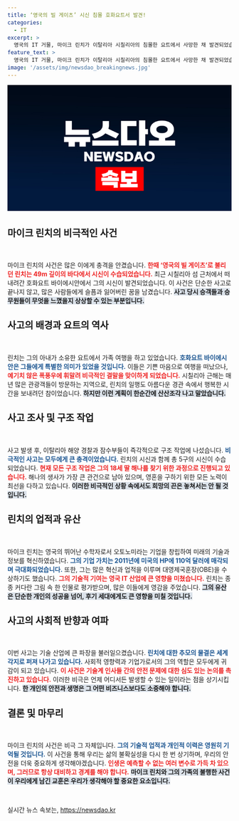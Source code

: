 ```yaml
---
title: ‘영국의 빌 게이츠’ 시신 침몰 호화요트서 발견!
categories:
  - IT
excerpt: >
  영국의 IT 거물, 마이크 린치가 이탈리아 시칠리아의 침몰한 요트에서 사망한 채 발견되었습니다. 호화 요트 여행 중 폭풍우에 휘말려 일어난 비극, 그의 18세 딸의 생사는 확인되지 않았습니다. 이 사건의 전말은?
feature_text: >
  영국의 IT 거물, 마이크 린치가 이탈리아 시칠리아의 침몰한 요트에서 사망한 채 발견되었습니다. 호화 요트 여행 중 폭풍우에 휘말려 일어난 비극, 그의 18세 딸의 생사는 확인되지 않았습니다. 이 사건의 전말은?
image: '/assets/img/newsdao_breakingnews.jpg'
---
```


<p><img src="/assets/img/newsdao_breakingnews.jpg" alt="koreaapp 속보" /></p>

<h2 data-ke-size="size26">마이크 린치의 비극적인 사건</h2>

<p data-ke-size="size16">&nbsp;</p>

<p>마이크 린치의 사건은 많은 이에게 충격을 안겼습니다. <b><span style="color: #ee2323;">한때 ‘영국의 빌 게이츠’로 불리던 린치는 49m 깊이의 바다에서 시신이 수습되었습니다.</span></b> 최근 시칠리아 섬 근처에서 떠내려간 호화요트 바이에시안에서 그의 시신이 발견되었습니다. 이 사건은 단순한 사고로 끝나지 않고, 많은 사람들에게 슬픔과 잃어버린 꿈을 남겼습니다. <b><span style="background-color: #21538527;">사고 당시 승객들과 승무원들이 무엇을 느꼈을지 상상할 수 있는 부분입니다.</span></b> </p>

<h2 data-ke-size="size26">사고의 배경과 요트의 역사</h2>

<p data-ke-size="size16">&nbsp;</p>

<p>린치는 그의 아내가 소유한 요트에서 가족 여행을 하고 있었습니다. <b><span style="color: #1a5490;">호화요트 바이에시안은 그들에게 특별한 의미가 있었을 것입니다.</span></b> 이들은 기쁜 마음으로 여행을 떠났으나, <b><span style="color: #ee2323;">예기치 않은 폭풍우에 휘말려 비극적인 결말을 맞이하게 되었습니다.</span></b> 시칠리아 근해는 매년 많은 관광객들이 방문하는 지역으로, 린치의 일행도 아름다운 경관 속에서 행복한 시간을 보내려던 참이었습니다. <b><span style="background-color: #21538527;">하지만 이런 계획이 한순간에 산산조각 나고 말았습니다.</span></b></p>

<h2 data-ke-size="size26">사고 조사 및 구조 작업</h2>

<p data-ke-size="size16">&nbsp;</p>

<p>사고 발생 후, 이탈리아 해양 경찰과 잠수부들이 즉각적으로 구조 작업에 나섰습니다. <b><span style="color: #1a5490;">비극적인 사고는 모두에게 큰 충격이었습니다.</span></b> 린치의 시신과 함께 총 5구의 시신이 수습되었습니다. <b><span style="color: #ee2323;">현재 모든 구조 작업은 그의 18세 딸 해나를 찾기 위한 과정으로 진행되고 있습니다.</span></b> 해나의 생사가 가장 큰 관건으로 남아 있으며, 영혼을 구하기 위한 모든 노력이 최선을 다하고 있습니다. <b><span style="background-color: #21538527;">이러한 비극적인 상황 속에서도 희망의 끈은 놓쳐서는 안 될 것입니다.</span></b></p>

<h2 data-ke-size="size26">린치의 업적과 유산</h2>

<p data-ke-size="size16">&nbsp;</p>

<p>마이크 린치는 영국의 뛰어난 수학자로서 오토노미라는 기업을 창립하여 미래의 기술과 정보를 혁신하였습니다. <b><span style="color: #1a5490;">그의 기업 가치는 2011년에 미국의 HP에 110억 달러에 매각되며 극대화되었습니다.</span></b> 또한, 그는 많은 혁신과 업적을 이루며 대영제국훈장(OBE)을 수상하기도 했습니다. <b><span style="color: #ee2323;">그의 기술적 기여는 영국 IT 산업에 큰 영향을 미쳤습니다.</span></b> 린치는 종종 커다란 그림 속 한 인물로 평가받으며, 많은 이들에게 영감을 주었습니다. <b><span style="background-color: #21538527;">그의 유산은 단순한 개인의 성공을 넘어, 후기 세대에게도 큰 영향을 미칠 것입니다.</span></b></p>

<h2 data-ke-size="size26">사고의 사회적 반향과 여파</h2>

<p data-ke-size="size16">&nbsp;</p>

<p>이번 사고는 기술 산업에 큰 파장을 불러일으켰습니다. <b><span style="color: #1a5490;">린치에 대한 추모의 물결은 세계 각지로 퍼져 나가고 있습니다.</span></b> 사회적 영향력과 기업가로서의 그의 역할은 모두에게 귀감이 되고 있습니다. <b><span style="color: #ee2323;">이 사건은 기술계 인사들 간의 안전 문제에 대한 심도 있는 논의를 촉진하고 있습니다.</span></b> 이러한 비극은 언제 어디서든 발생할 수 있는 일이라는 점을 상기시킵니다. <b><span style="background-color: #21538527;">한 개인의 안전과 생명은 그 어떤 비즈니스보다도 소중해야 합니다.</span></b></p>

<h2 data-ke-size="size26">결론 및 마무리</h2>

<p data-ke-size="size16">&nbsp;</p>

<p>마이크 린치의 사건은 비극 그 자체입니다. <b><span style="color: #1a5490;">그의 기술적 업적과 개인적 이력은 영원히 기억될 것입니다.</span></b> 이 사건을 통해 우리는 삶의 불확실성을 다시 한 번 상기하며, 우리의 안전을 더욱 중요하게 생각해야겠습니다. <b><span style="color: #ee2323;">인생은 예측할 수 없는 여러 변수로 가득 차 있으며, 그러므로 항상 대비하고 경계를 해야 합니다.</span></b> <b><span style="background-color: #21538527;">마이크 린치와 그의 가족의 불행한 사건이 우리에게 남긴 교훈은 우리가 생각해야 할 중요한 요소입니다.</span></b> </p>

<p data-ke-size="size16">&nbsp;</p>
실시간 뉴스 속보는, <a href="https://newsdao.kr" rel="dofollow">https://newsdao.kr</a>


